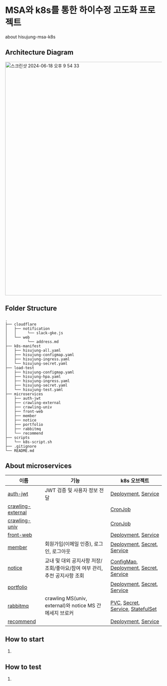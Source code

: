 # MSA와 k8s를 통한 하이수정 고도화 프로젝트
about hisujung-msa-k8s

## Architecture Diagram
<img width="750" alt="스크린샷 2024-06-18 오후 9 54 33" src="https://github.com/user-attachments/assets/cd8d1860-652e-469a-8f45-6df2b976ef95">

## Folder Structure
```
.
├── cloudflare
│   ├── notification
│   │     └── slack-gke.js
│   └── web
│         └── address.md
├── k8s-manifest
│   ├── hisujung-all.yaml
│   ├── hisujung-configmap.yaml
│   ├── hisujung-ingress.yaml
│   └── hisujung-secret.yaml
├── load-test
│   ├── hisujung-configmap.yaml
│   ├── hisujung-hpa.yaml
│   ├── hisujung-ingress.yaml
│   ├── hisujung-secret.yaml
│   └── hisujung-test.yaml
├── microservices
│   ├── auth-jwt
│   ├── crawling-external
│   ├── crawling-univ
│   ├── front-web
│   ├── member
│   ├── notice
│   ├── portfolio
│   ├── rabbitmq
│   └── recommend
├── scripts
│   └── k8s-script.sh
├── .gitignore
└── README.md
```

## About microservices
| 이름                 | 기능                                          | k8s 오브젝트                               |
|---------------------|---------------------------------------------|------------------------------------------|
| [auth-jwt](https://github.com/hi-sujung/msa-auth-jwt) | JWT 검증 및 사용자 정보 전달                      | [Deployment](https://github.com/hi-sujung/hisujung-msa-k8s/blob/main/k8s-manifest/auth-jwt/deployment.yaml), [Service](https://github.com/hi-sujung/hisujung-msa-k8s/blob/main/k8s-manifest/auth-jwt/service.yaml) |
| [crawling-external](https://github.com/hi-sujung/msa-crawling-external) |                                             | [CronJob](https://github.com/hi-sujung/hisujung-msa-k8s/blob/main/k8s-manifest/crawling-external/cronjob.yaml) |
| [crawling-univ](https://github.com/hi-sujung/msa-crawling-univ) |                                             | [CronJob](https://github.com/hi-sujung/hisujung-msa-k8s/blob/main/k8s-manifest/crawling-univ/cronjob.yaml) |
| [front-web ](https://github.com/hi-sujung/msa-front-web) |                                             | [Deployment](https://github.com/hi-sujung/hisujung-msa-k8s/blob/main/k8s-manifest/front-web/deployment.yaml), [Service](https://github.com/hi-sujung/hisujung-msa-k8s/blob/main/k8s-manifest/front-web/service.yaml) |
| [member](https://github.com/hi-sujung/msa-member) | 회원가입(이메일 인증), 로그인, 로그아웃                     | [Deployment](https://github.com/hi-sujung/hisujung-msa-k8s/blob/main/k8s-manifest/member/deployment.yaml), [Secret](https://github.com/hi-sujung/hisujung-msa-k8s/blob/main/k8s-manifest/member/secret.yaml), [Service](https://github.com/hi-sujung/hisujung-msa-k8s/blob/main/k8s-manifest/member/service.yaml) |
| [notice](https://github.com/hi-sujung/msa-notice) | 교내 및 대외 공지사항 저장/조회/좋아요/참여 여부 관리, 추천 공지사항 조회 | [ConfigMap](https://github.com/hi-sujung/hisujung-msa-k8s/blob/main/k8s-manifest/notice/configmap.yaml), [Deployment](https://github.com/hi-sujung/hisujung-msa-k8s/blob/main/k8s-manifest/notice/deployment.yaml), [Secret](https://github.com/hi-sujung/hisujung-msa-k8s/blob/main/k8s-manifest/notice/secret.yaml), [Service](https://github.com/hi-sujung/hisujung-msa-k8s/blob/main/k8s-manifest/notice/service.yaml) |
| [portfolio](https://github.com/hi-sujung/msa-portfolio) |                                             | [Deployment](https://github.com/hi-sujung/hisujung-msa-k8s/blob/main/k8s-manifest/portfolio/deployment.yaml), [Secret](https://github.com/hi-sujung/hisujung-msa-k8s/blob/main/k8s-manifest/portfolio/secret.yaml), [Service](https://github.com/hi-sujung/hisujung-msa-k8s/blob/main/k8s-manifest/portfolio/service.yaml) |
| [rabbitmq](https://github.com/hi-sujung/msa-rabbitmq) |    crawling MS(univ, external)와 notice MS 간 메세지 브로커                                     | [PVC](https://github.com/hi-sujung/hisujung-msa-k8s/blob/main/k8s-manifest/rabbitmq/pvc.yaml), [Secret](https://github.com/hi-sujung/hisujung-msa-k8s/blob/main/k8s-manifest/rabbitmq/secret.yaml), [Service](https://github.com/hi-sujung/hisujung-msa-k8s/blob/main/k8s-manifest/rabbitmq/service.yaml), [StatefulSet](https://github.com/hi-sujung/hisujung-msa-k8s/blob/main/k8s-manifest/rabbitmq/statefulset.yaml) |
| [recommend](https://github.com/hi-sujung/msa-recommend) |                                             | [Deployment](https://github.com/hi-sujung/hisujung-msa-k8s/blob/main/k8s-manifest/recommend/deployment.yaml), [Service](https://github.com/hi-sujung/hisujung-msa-k8s/blob/main/k8s-manifest/recommend/service.yaml) |


## How to start
1.


## How to test
1. 


